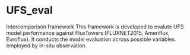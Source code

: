 # UFS_eval
Intercomparison framework
This framework is developed to evalute UFS model performance against FluxTowers (FLUXNET2015, Ameriflux, Euroflux).
It conducts the model evaluation across possible variables employed by in-situ observation.
